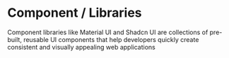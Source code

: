# Component / Libraries

Component libraries like Material UI and Shadcn UI are collections of pre-built, reusable UI components that help developers quickly create consistent and visually appealing web applications

